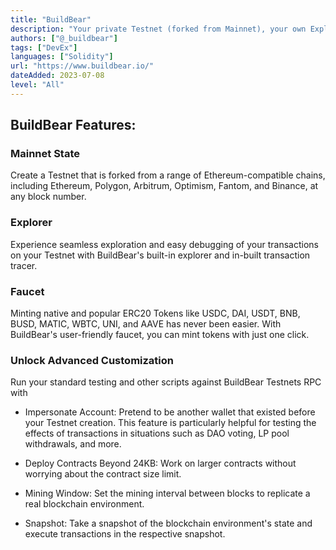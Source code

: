 ```yaml
---
title: "BuildBear"
description: "Your private Testnet (forked from Mainnet), your own Explorer, Faucet and RPC"
authors: ["@_buildbear"]
tags: ["DevEx"]
languages: ["Solidity"]
url: "https://www.buildbear.io/"
dateAdded: 2023-07-08
level: "All"
---
```


## BuildBear Features: 

### Mainnet State 

Create a Testnet that is forked from a range of Ethereum-compatible chains, including Ethereum, Polygon, Arbitrum, Optimism, Fantom, and Binance, at any block number.

### Explorer
Experience seamless exploration and easy debugging of your transactions on your Testnet with BuildBear's built-in explorer and in-built transaction tracer.

### Faucet
Minting native and popular ERC20 Tokens like USDC, DAI, USDT, BNB, BUSD, MATIC, WBTC, UNI, and AAVE  has never been easier. With BuildBear's user-friendly faucet, you can mint tokens with just one click.

### Unlock Advanced Customization

Run your standard testing and other scripts against BuildBear Testnets RPC with

- Impersonate Account: Pretend to be another wallet that existed before your Testnet creation. This feature is particularly helpful for testing the effects of transactions in situations such as DAO voting, LP pool withdrawals, and more.

- Deploy Contracts Beyond 24KB: Work on larger contracts without worrying about the contract size limit.

- Mining Window: Set the mining interval between blocks to replicate a real blockchain environment.

- Snapshot: Take a snapshot of the blockchain environment's state and execute transactions in the respective snapshot.
